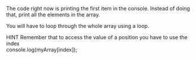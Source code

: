The code right now is printing the first item in the console. Instead of doing that, print all the elements in the array.

You will have to loop through the whole array using a loop.

HINT
Remember that to access the value of a position you have to use the index  
console.log(myArray[index]);